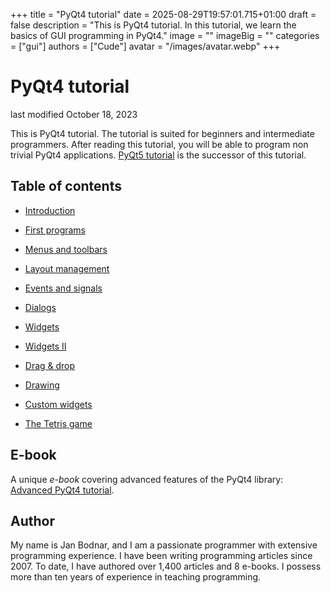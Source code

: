 +++
title = "PyQt4 tutorial"
date = 2025-08-29T19:57:01.715+01:00
draft = false
description = "This is PyQt4 tutorial. In this tutorial, we learn the basics of GUI programming in PyQt4."
image = ""
imageBig = ""
categories = ["gui"]
authors = ["Cude"]
avatar = "/images/avatar.webp"
+++

# PyQt4 tutorial

last modified October 18, 2023

This is PyQt4 tutorial. The tutorial is suited for beginners and intermediate programmers. 
After reading this tutorial, you will be able to program non trivial PyQt4 applications. 
[PyQt5 tutorial](/gui/pyqt5/) is the successor of this tutorial.

## Table of contents

  - [Introduction](introduction/)

  - [First programs](firstprograms/)

  - [Menus and toolbars](menusandtoolbars/)

  - [Layout management](layoutmanagement/)

  - [Events and signals](eventsandsignals/)

  - [Dialogs](dialogs/)

  - [Widgets](widgets/)

  - [Widgets II](widgets2/)

  - [Drag &amp; drop](dragdrop/)

  - [Drawing](drawing/)

  - [Custom widgets](customwidgets/)

  - [The Tetris game](thetetrisgame/)

## E-book

A unique *e-book* covering advanced 
features of the PyQt4 library: [Advanced PyQt4 tutorial](/ebooks/advancedpyqt4/).

## Author

My name is Jan Bodnar, and I am a passionate programmer with extensive
programming experience. I have been writing programming articles since 2007.
To date, I have authored over 1,400 articles and 8 e-books. I possess more
than ten years of experience in teaching programming.